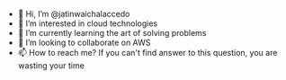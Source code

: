 - 👋 Hi, I’m @jatinwaichalaccedo
- 👀 I’m interested in cloud technologies
- 🌱 I’m currently learning the art of solving problems
- 💞️ I’m looking to collaborate on AWS
- 📫 How to reach me? If you can't find answer to this question, you are wasting your time

<!---
jatinwaichalaccedo/jatinwaichalaccedo is a ✨ special ✨ repository because its `README.md` (this file) appears on your GitHub profile.
You can click the Preview link to take a look at your changes.
--->
